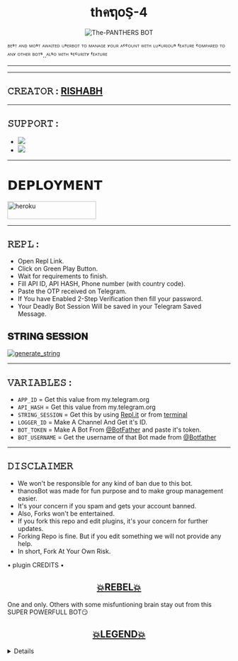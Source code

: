 <h1 align="center">
<b>thคຖ໐Ş-4</b>
</h1>
<p align="center">
  <img src="https://telegra.ph/file/96c7031243c9bbaab31eb.jpg" alt="The-PANTHERS BOT">

ᴮᴱˢᵀ ᴬᴺᴰ ᴹᴼˢᵀ ᴬᵂᴬᴵᵀᴱᴰ ᵁˢᴱᴿᴮᴼᵀ ᵀᴼ ᴹᴬᴺᴬᴳᴱ ʸᴼᵁᴿ ᴬᶜᶜᴼᵁᴺᵀ ᵂᴵᵀᴴ ᴸᵁˣᵁᴿᴵᴼᵁˢ ᶠᴱᴬᵀᵁᴿᴱ ᶜᴼᴹᴾᴬᴿᴱᴰ ᵀᴼ ᴬᴺʸ ᴼᵀᴴᴱᴿ ᴮᴼᵀˢ..ᴬᴸˢᴼ ᵂᴵᵀᴴ ˢᴱᶜᵁᴿᴵᵀʸ ᶠᴱᴬᵀᵁᴿᴱ </p>

-----


------

## 𝙲𝚁𝙴𝙰𝚃𝙾𝚁 : [RISHABH](https://t.me/MAFIARISHABH)

---------------

## 𝚂𝚄𝙿𝙿𝙾𝚁𝚃 :

- <a href="https://t.me/thanos_userbots"><img src="https://img.shields.io/badge/Join-SUPPORT%20GROUP-blue.svg?logo=Telegram"></a>
- <a href="https://t.me/thanosbot_chats"><img src="https://img.shields.io/badge/Join-SUPPORT%20CHANNEL-blue.svg?logo=Telegram"></a>

-------------------------------------------------

# 𝗗𝗘𝗣𝗟𝗢𝗬𝗠𝗘𝗡𝗧
<a href="https://heroku.com/deploy?template=https://github.com/astrokiddrsa/THANOS-V4" target="_blank"><img src="https://img.shields.io/badge/ＤΞＰＬ♢Ｙ%20ＴＨΛＮ♢Ｓ%20√４-blue?style=for-the-badge&logo=heroku" 
height="40px" width="200px" alt="heroku" /></a>

------------------------------------------------
## 𝚁𝙴𝙿𝙻 :

- Open Repl Link.
- Click on Green Play Button.
- Wait for requirements to finish.
- Fill API ID, API HASH, Phone number (with country code).
- Paste the OTP received on Telegram.
- If You have Enabled 2-Step Verification then fill your password.
- Your Deadly Bot Session Will be saved in your Telegram Saved Message.

## 𝐒𝐓𝐑𝐈𝐍𝐆 𝐒𝐄𝐒𝐒𝐈𝐎𝐍 
   <a href="https://replit.com/@mafiarishabh/THANOS?v=1" target="_blank"><img src="https://img.shields.io/badge/run-thanos%20session-blue?style=for-the-badge&logo=repl.it" alt="generate_string" /></a>
    
-------------------------------------------------
## 𝚅𝙰𝚁𝙸𝙰𝙱𝙻𝙴𝚂 :

- `APP_ID`  =  Get this value from my.telegram.org
- `API_HASH`  =  Get this value from my.telegram.org
- `STRING_SESSION`  =  Get this by using [Repl.it](#Repl) or from [terminal](#Terminal)
- `LOGGER_ID`  =  Make A Channel And Get it's ID.
- `BOT_TOKEN`  =  Make A Bot From [@BotFather](https://t.me/botfather) and paste it's token.
- `BOT_USERNAME`  =  Get the username of that Bot made from [@Botfather](https://t.me/botfather)
------------
## 𝙳𝙸𝚂𝙲𝙻𝙰𝙸𝙼𝙴𝚁 


- We won't be responsible for any kind of ban due to this bot.
- thanosBot was made for fun purpose and to make group management easier.
- It's your concern if you spam and gets your account banned.
- Also, Forks won't be entertained.
- If you fork this repo and edit plugins, it's your concern for further updates.
- Forking Repo is fine. But if you edit something we will not provide any help.
- In short, Fork At Your Own Risk.





<summary> • plugin CREDITS • </summary>
<h2 align="center"> <a href="https://github.com/REBEL75/REBELBOT">💥REBEL💥</a></h2>
 One and only. Others with some misfuntioning brain stay out from this SUPER POWERFULL BOT😏


<h2 align="center"> <a href="https://github.com/LEGEND-OS/LEGENDBOT">💥LEGEND💥</a></h2>
</details>

<details>
